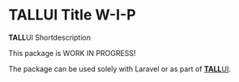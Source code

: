 # TALLUI Title W-I-P

**TALL**UI Shortdescription

This package is WORK IN PROGRESS!

The package can be used solely with Laravel or as part of [**TALL**UI](https://tallui.io).